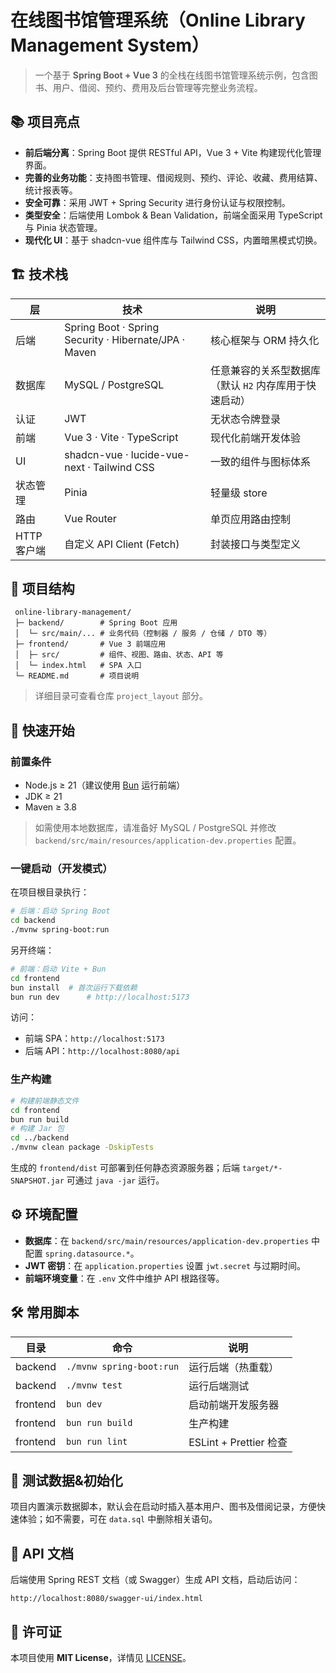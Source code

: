 # 在线图书馆管理系统（Online Library Management System）

> 一个基于 **Spring Boot + Vue 3** 的全栈在线图书馆管理系统示例，包含图书、用户、借阅、预约、费用及后台管理等完整业务流程。

## 📚 项目亮点

- **前后端分离**：Spring Boot 提供 RESTful API，Vue 3 + Vite 构建现代化管理界面。
- **完善的业务功能**：支持图书管理、借阅规则、预约、评论、收藏、费用结算、统计报表等。
- **安全可靠**：采用 JWT + Spring Security 进行身份认证与权限控制。
- **类型安全**：后端使用 Lombok & Bean Validation，前端全面采用 TypeScript 与 Pinia 状态管理。
- **现代化 UI**：基于 shadcn-vue 组件库与 Tailwind CSS，内置暗黑模式切换。

## 🏗️ 技术栈

| 层 | 技术 | 说明 |
|----|------|------|
| 后端 | Spring Boot · Spring Security · Hibernate/JPA · Maven | 核心框架与 ORM 持久化 |
| 数据库 | MySQL / PostgreSQL | 任意兼容的关系型数据库（默认 `H2` 内存库用于快速启动） |
| 认证 | JWT | 无状态令牌登录 |
| 前端 | Vue 3 · Vite · TypeScript | 现代化前端开发体验 |
| UI | shadcn-vue · lucide-vue-next · Tailwind CSS | 一致的组件与图标体系 |
| 状态管理 | Pinia | 轻量级 store |
| 路由 | Vue Router | 单页应用路由控制 |
| HTTP 客户端 | 自定义 API Client (Fetch) | 封装接口与类型定义 |

## 📂 项目结构

```
 online-library-management/
 ├─ backend/        # Spring Boot 应用
 │  └─ src/main/... # 业务代码（控制器 / 服务 / 仓储 / DTO 等）
 ├─ frontend/       # Vue 3 前端应用
 │  ├─ src/         # 组件、视图、路由、状态、API 等
 │  └─ index.html   # SPA 入口
 └─ README.md       # 项目说明
```

> 详细目录可查看仓库 `project_layout` 部分。

## 🚀 快速开始

### 前置条件

- Node.js ≥ 21（建议使用 [Bun](https://bun.sh/) 运行前端）
- JDK ≥ 21
- Maven ≥ 3.8

> 如需使用本地数据库，请准备好 MySQL / PostgreSQL 并修改 `backend/src/main/resources/application-dev.properties` 配置。

### 一键启动（开发模式）

在项目根目录执行：

```bash
# 后端：启动 Spring Boot
cd backend
./mvnw spring-boot:run
```

另开终端：

```bash
# 前端：启动 Vite + Bun
cd frontend
bun install  # 首次运行下载依赖
bun run dev      # http://localhost:5173
```

访问：
- 前端 SPA：`http://localhost:5173`
- 后端 API：`http://localhost:8080/api`

### 生产构建

```bash
# 构建前端静态文件
cd frontend
bun run build
# 构建 Jar 包
cd ../backend
./mvnw clean package -DskipTests
```

生成的 `frontend/dist` 可部署到任何静态资源服务器；后端 `target/*-SNAPSHOT.jar` 可通过 `java -jar` 运行。

## ⚙️ 环境配置

- **数据库**：在 `backend/src/main/resources/application-dev.properties` 中配置 `spring.datasource.*`。
- **JWT 密钥**：在 `application.properties` 设置 `jwt.secret` 与过期时间。
- **前端环境变量**：在 `.env` 文件中维护 API 根路径等。

## 🛠️ 常用脚本

| 目录 | 命令 | 说明 |
|-----|------|------|
| backend | `./mvnw spring-boot:run` | 运行后端（热重载） |
| backend | `./mvnw test` | 运行后端测试 |
| frontend | `bun dev` | 启动前端开发服务器 |
| frontend | `bun run build` | 生产构建 |
| frontend | `bun run lint` | ESLint + Prettier 检查 |

## 🧪 测试数据&初始化

项目内置演示数据脚本，默认会在启动时插入基本用户、图书及借阅记录，方便快速体验；如不需要，可在 `data.sql` 中删除相关语句。

## 📑 API 文档

后端使用 Spring REST 文档（或 Swagger）生成 API 文档，启动后访问：

```
http://localhost:8080/swagger-ui/index.html
```

## 📝 许可证

本项目使用 **MIT License**，详情见 [LICENSE](LICENSE)。
